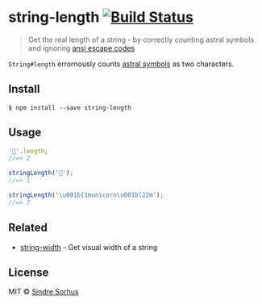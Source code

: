 # string-length [![Build Status](https://travis-ci.org/sindresorhus/string-length.svg?branch=master)](https://travis-ci.org/sindresorhus/string-length)

> Get the real length of a string - by correctly counting astral symbols and ignoring [ansi escape codes](https://github.com/sindresorhus/strip-ansi)

`String#length` errornously counts [astral symbols](http://www.tlg.uci.edu/~opoudjis/unicode/unicode_astral.html) as two characters.


## Install

```
$ npm install --save string-length
```


## Usage

```js
'🐴'.length;
//=> 2

stringLength('🐴');
//=> 1

stringLength('\u001b[1municorn\u001b[22m');
//=> 7
```


## Related

- [string-width](https://github.com/sindresorhus/string-width) - Get visual width of a string


## License

MIT © [Sindre Sorhus](http://sindresorhus.com)
